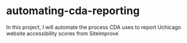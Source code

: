 # automating-cda-reporting
In this project, I will automate the process CDA uses to report Uchicago website accessibility scores from Siteimprove
